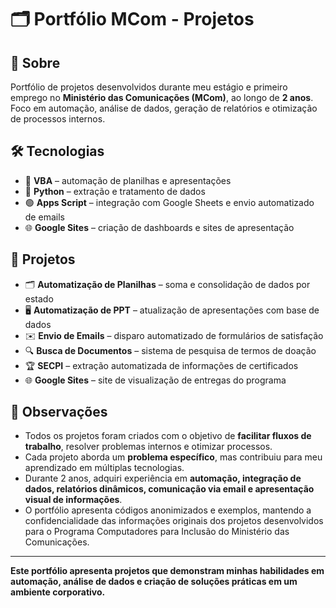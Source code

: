 # 🗂 Portfólio MCom - Projetos


## 🎯 Sobre
Portfólio de projetos desenvolvidos durante meu estágio e primeiro emprego no **Ministério das Comunicações (MCom)**, ao longo de **2 anos**.  
Foco em automação, análise de dados, geração de relatórios e otimização de processos internos.  

## 🛠 Tecnologias
- 📝 **VBA** – automação de planilhas e apresentações  
- 🐍 **Python** – extração e tratamento de dados  
- 🟢 **Apps Script** – integração com Google Sheets e envio automatizado de emails  
- 🌐 **Google Sites** – criação de dashboards e sites de apresentação  

## 📂 Projetos
- 🗂 **Automatização de Planilhas** – soma e consolidação de dados por estado  
- 🖥 **Automatização de PPT** – atualização de apresentações com base de dados  
- ✉️ **Envio de Emails** – disparo automatizado de formulários de satisfação  
- 🔍 **Busca de Documentos** – sistema de pesquisa de termos de doação  
- 🏆 **SECPI** – extração automatizada de informações de certificados  
- 🌐 **Google Sites** – site de visualização de entregas do programa  

## 📍 Observações
- Todos os projetos foram criados com o objetivo de **facilitar fluxos de trabalho**, resolver problemas internos e otimizar processos.  
- Cada projeto aborda um **problema específico**, mas contribuiu para meu aprendizado em múltiplas tecnologias.  
- Durante 2 anos, adquiri experiência em **automação, integração de dados, relatórios dinâmicos, comunicação via email e apresentação visual de informações**.  
- O portfólio apresenta códigos anonimizados e exemplos, mantendo a confidencialidade das informações originais dos projetos desenvolvidos para o Programa Computadores para Inclusão do Ministério das Comunicações.

---

**Este portfólio apresenta projetos que demonstram minhas habilidades em automação, análise de dados e criação de soluções práticas em um ambiente corporativo.**
